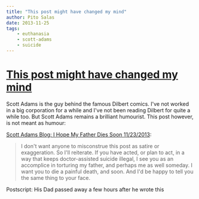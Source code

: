 ```yaml
---
title: "This post might have changed my mind"
author: Pito Salas
date: 2013-11-25
tags:
    - euthanasia
    - scott-adams
    - suicide
---
```

# [This post might have changed my mind](None)




Scott Adams is the guy behind the famous Dilbert comics. I've not worked in a
big corporation for a while and I've not been reading Dilbert for quite a
while too. But Scott Adams remains a brilliant humourist. This post however,
is not meant as humour:

[Scott Adams Blog: I Hope My Father Dies Soon
11/23/2013](<http://dilbert.com/blog/entry/i_hope_my_father_dies_soon/>):

> I don't want anyone to misconstrue this post as satire or exaggeration. So
> I'll reiterate. If you have acted, or plan to act, in a way that keeps
> doctor-assisted suicide illegal, I see you as an accomplice in torturing my
> father, and perhaps me as well someday. I want you to die a painful death,
> and soon. And I'd be happy to tell you the same thing to your face.

Postscript: His Dad passed away a few hours after he wrote this


